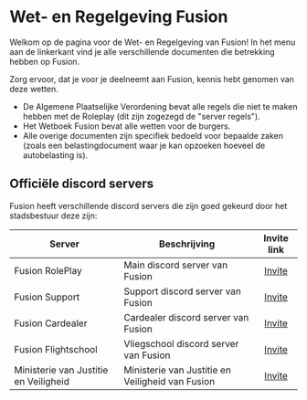 # Wet- en Regelgeving Fusion

Welkom op de pagina voor de Wet- en Regelgeving van Fusion!
In het menu aan de linkerkant vind je alle verschillende documenten die betrekking hebben op Fusion.

Zorg ervoor, dat je voor je deelneemt aan Fusion, kennis hebt genomen van deze wetten.

- De Algemene Plaatselijke Verordening bevat alle regels die niet te maken hebben met de Roleplay (dit zijn zogezegd de "server regels").
- Het Wetboek Fusion bevat alle wetten voor de burgers.
- Alle overige documenten zijn specifiek bedoeld voor bepaalde zaken (zoals een belastingdocument waar je kan opzoeken hoeveel de autobelasting is).

## Officiële discord servers

Fusion heeft verschillende discord servers die zijn goed gekeurd door het stadsbestuur deze zijn:

| Server | Beschrijving | Invite link |
|---|---|:---:|
|Fusion RolePlay| Main discord server van Fusion | [Invite](https://discord.gg/tedeapolis) |
|Fusion Support| Support discord server van Fusion | [Invite](https://discord.gg/uQ9jGA93yC) |
|Fusion Cardealer| Cardealer discord server van Fusion | [Invite](https://discord.gg/UcCG2kn) |
|Fusion Flightschool| Vliegschool discord server van Fusion | [Invite](https://discord.gg/JMrvTrZqcz) |
|Ministerie van Justitie en Veiligheid| Ministerie van Justitie en Veiligheid van Fusion | [Invite](https://discord.gg/KPTt4ce5nw) |